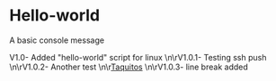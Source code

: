 Hello-world
===========

A basic console message

V1.0-	Added "hello-world" script for linux
\n\rV1.0.1-	Testing ssh push
\n\rV1.0.2-	Another test
\n\r[Taquitos](http://www.google.com)
\n\rV1.0.3- line break added
